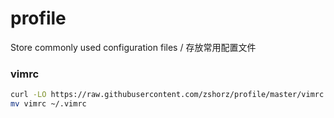 # profile
Store commonly used configuration files / 存放常用配置文件





### vimrc

```bash
curl -LO https://raw.githubusercontent.com/zshorz/profile/master/vimrc
mv vimrc ~/.vimrc
```



